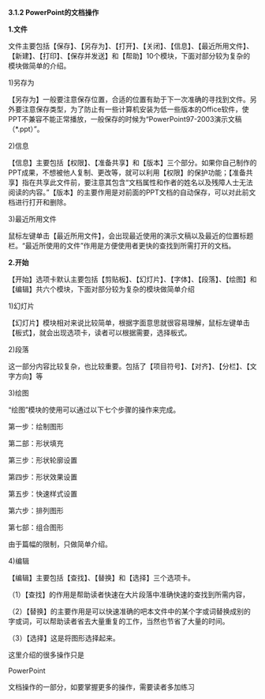 **3.1.2 PowerPoint的文档操作**

**1.文件**

文件主要包括【保存】、【另存为】、【打开】、【关闭】、【信息】、【最近所用文件】、【新建】、【打印】、【保存并发送】和【帮助】10个模块，下面对部分较为复杂的模块做简单的介绍。

1\)另存为

【另存为】一般要注意保存位置，合适的位置有助于下一次准确的寻找到文件。另外要注意保存类型，为了防止有一些计算机安装为低一些版本的Office软件，使PPT不兼容不能正常播放，一般保存的时候为“PowerPoint97-2003演示文稿（\*.ppt）”。

2\)信息

【信息】主要包括【权限】、【准备共享】和【版本】三个部分。如果你自己制作的PPT成果，不想被他人复制、更改等，就可以利用【权限】的保护功能；【准备共享】指在共享此文件前，要注意其包含“文档属性和作者的姓名以及残障人士无法阅读的内容。”【版本】的主要作用是对前面的PPT文档的自动保存，可以对此前文档进行打开和删除。

3\)最近所用文件

鼠标左键单击【最近所用文件】，会出现最近使用的演示文稿以及最近的位置标题栏。“最近所使用的文件”作用是方便使用者更快的查找到所需打开的文档。

**2.开始**

【开始】选项卡默认主要包括【剪贴板】、【幻灯片】、【字体】、【段落】、【绘图】和【编辑】共六个模块，下面对部分较为复杂的模块做简单介绍

1\)幻灯片

【幻灯片】模块相对来说比较简单，根据字面意思就很容易理解，鼠标左键单击【板式】，就会出现选项卡，读者可以根据需要，选择板式。

2\)段落

这一部分内容比较复杂，也比较重要。包括了【项目符号】、【对齐】、【分栏】、【文字方向】等

3\)绘图

“绘图”模块的使用可以通过以下七个步骤的操作来完成。

第一步：绘制图形

第二部：形状填充

第三步：形状轮廓设置

第四步：形状效果设置

第五步：快速样式设置

第六步：排列图形

第七部：组合图形

由于篇幅的限制，只做简单介绍。

4\)编辑

【编辑】主要包括【查找】、【替换】和【选择】三个选项卡。

（1）【查找】的作用是帮助读者快速在大片段落中准确快速的查找到所需内容，

（2）【替换】的主要作用是可以快速准确的吧本文件中的某个字或词替换成别的字或词，可以帮助读者省去大量重复的工作，当然也节省了大量的时间。

（3）【选择】这是将图形选择起来。

这里介绍的很多操作只是

PowerPoint

文档操作的一部分，如要掌握更多的操作，需要读者多加练习

